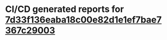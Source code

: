 # CI/CD generated reports for [7d33f136eaba18c00e82d1e1ef7bae7367c29003](https://github.com/hydephp/develop/commit/7d33f136eaba18c00e82d1e1ef7bae7367c29003)
